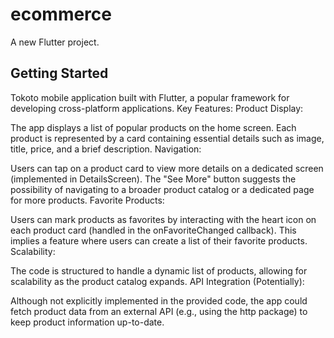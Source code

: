 # ecommerce

A new Flutter project.

## Getting Started


Tokoto mobile application built with Flutter, a popular framework for developing cross-platform applications. 
Key Features:
Product Display:

The app displays a list of popular products on the home screen.
Each product is represented by a card containing essential details such as image, title, price, and a brief description.
Navigation:

Users can tap on a product card to view more details on a dedicated screen (implemented in DetailsScreen).
The "See More" button suggests the possibility of navigating to a broader product catalog or a dedicated page for more products.
Favorite Products:

Users can mark products as favorites by interacting with the heart icon on each product card (handled in the onFavoriteChanged callback).
This implies a feature where users can create a list of their favorite products.
Scalability:

The code is structured to handle a dynamic list of products, allowing for scalability as the product catalog expands.
API Integration (Potentially):

Although not explicitly implemented in the provided code, the app could fetch product data from an external API (e.g., using the http package) to keep product information up-to-date.
